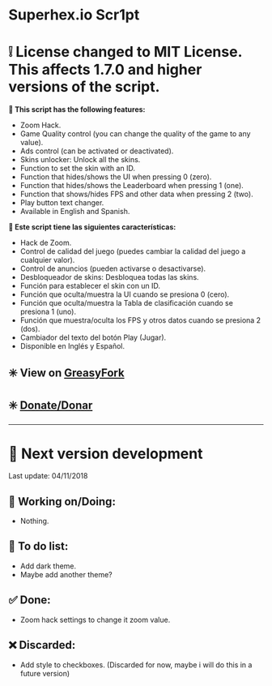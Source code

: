 # Superhex.io Scr1pt

# ❕ License changed to MIT License. This affects 1.7.0 and higher versions of the script.

<b>🔰 This script has the following features:</b>
* Zoom Hack.
* Game Quality control (you can change the quality of the game to any value).
* Ads control (can be activated or deactivated).
* Skins unlocker: Unlock all the skins.
* Function to set the skin with an ID.
* Function that hides/shows the UI when pressing 0 (zero).
* Function that hides/shows the Leaderboard when pressing 1 (one).
* Function that shows/hides FPS and other data when pressing 2 (two).
* Play button text changer.
* Available in English and Spanish.

<b>🔰 Este script tiene las siguientes características:</b>
* Hack de Zoom.
* Control de calidad del juego (puedes cambiar la calidad del juego a cualquier valor).
* Control de anuncios (pueden activarse o desactivarse).
* Desbloqueador de skins: Desbloquea todas las skins.
* Función para establecer el skin con un ID.
* Función que oculta/muestra la UI cuando se presiona 0 (cero).
* Función que oculta/muestra la Tabla de clasificación cuando se presiona 1 (uno).
* Función que muestra/oculta los FPS y otros datos cuando se presiona 2 (dos).
* Cambiador del texto del botón Play (Jugar).
* Disponible en Inglés y Español.

## ✳️  View on [GreasyFork](https://greasyfork.org/es/scripts/36071-superhex-io-scr1pt)

## ✳️  [Donate/Donar](https://www.paypal.me/TBM13)

_______________________________________________

# 🔰 Next version development
Last update: 04/11/2018

## 🔧 Working on/Doing:
* Nothing.

## 📝 To do list:
* Add dark theme.
* Maybe add another theme?

## ✅ Done:
* Zoom hack settings to change it zoom value.

## ❌ Discarded:
* Add style to checkboxes. (Discarded for now, maybe i will do this in a future version)
